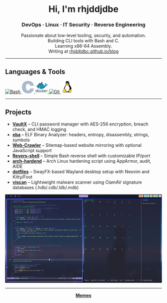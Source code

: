 <h1 align="center">Hi, I'm rhjddjdbe</h1>
<h3 align="center">DevOps · Linux · IT Security · Reverse Engineering</h3>

<p align="center">
  Passionate about low-level tooling, security, and automation.<br>
  Building CLI tools with Bash and C.<br>
  Learning x86-64 Assembly.<br>
  Writing at <a href="https://rhjddjdbc.github.io/blog/">rhjddjdbc.github.io/blog</a>
</p>

---

## Languages & Tools

<p align="left">
  <a href="https://www.gnu.org/software/bash/" target="_blank">
    <img src="https://www.vectorlogo.zone/logos/gnu_bash/gnu_bash-icon.svg" alt="Bash" width="40" height="40"/>
  </a>
  <a href="https://www.cprogramming.com/" target="_blank">
    <img src="https://raw.githubusercontent.com/devicons/devicon/master/icons/c/c-original.svg" alt="C" width="40" height="40"/>
  </a>
  <a href="https://www.docker.com/" target="_blank">
    <img src="https://raw.githubusercontent.com/devicons/devicon/master/icons/docker/docker-original-wordmark.svg" alt="Docker" width="40" height="40"/>
  </a>
  <a href="https://git-scm.com/" target="_blank">
    <img src="https://www.vectorlogo.zone/logos/git-scm/git-scm-icon.svg" alt="Git" width="40" height="40"/>
  </a>
  <a href="https://www.linux.org/" target="_blank">
    <img src="https://raw.githubusercontent.com/devicons/devicon/master/icons/linux/linux-original.svg" alt="Linux" width="40" height="40"/>
  </a>
</p>

---

## Projects

- [**VaultX**](https://github.com/rhjddjdbc/vaultx) – CLI password manager with AES-256 encryption, breach check, and HMAC logging  
- [**eba**](https://github.com/rhjddjdbc/eba) – ELF Binary Analyzer: headers, entropy, disassembly, strings, symbols  
- [**Web-Crawler**](https://github.com/rhjddjdbc/Web-Crawler) – Sitemap-based website mirroring with optional JavaScript support  
- [**Revers-shell**](https://github.com/rhjddjdbc/Revers-shell) – Simple Bash reverse shell with customizable IP/port  
- [**arch-hardend**](https://github.com/rhjddjdbc/arch-hardend) – Arch Linux hardening script using AppArmor, audit, AIDE  
- [**dotfiles**](https://github.com/rhjddjdbc/dotfiles) – SwayFX-based Wayland desktop setup with Neovim and Kitty/Foot  
- [**viscan**](https://github.com/rhjddjdbc/viscan) – Lightweight malware scanner using ClamAV signature databases (.hdb/.cdb/.ldb/.mdb)

<p align="center">
  <img src="A.jpg" alt="Screenshot" width="700"/>
</p>

---

<p align="center">
  <a href="https://github.com/rhjddjdbc/meme"><strong>Memes</strong></a>
</p>
